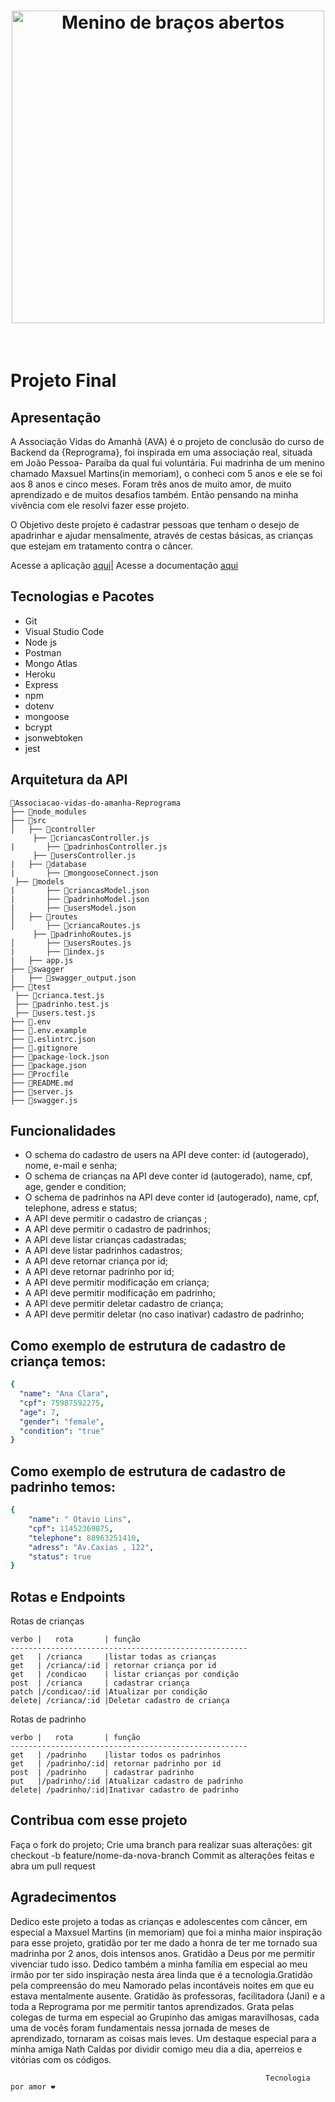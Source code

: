 <h1 align="center">
<img src="public/images/crianca.gif" alt="Menino de braços abertos" width="500" height="500" /> 
</h1>
<br>

# Projeto Final 

## Apresentação

A Associação Vidas do Amanhã (AVA) é o projeto de conclusão do curso de Backend da {Reprograma}, foi inspirada em uma associação real, situada em João Pessoa- Paraíba da qual fui voluntária. Fui madrinha de um menino chamado Maxsuel Martins(in memoriam), o conheci com 5 anos e ele se foi aos 8 anos e cinco meses. Foram três anos de muito amor, de muito aprendizado e de  muitos desafios também. Então pensando na minha vivência com ele resolvi fazer esse projeto.

O Objetivo deste projeto é cadastrar pessoas que tenham o desejo de apadrinhar e ajudar mensalmente, através de cestas básicas, as crianças que estejam em tratamento contra o câncer.

Acesse a aplicação  [aqui](https://associacao-vidas-do-amanha.herokuapp.com/)|
Acesse a documentação [aqui](https://associacao-vidas-do-amanha.herokuapp.com/minha-rota-de-documentacao/#/)



## Tecnologias e Pacotes 

* Git
* Visual Studio Code
* Node js
* Postman
* Mongo Atlas
* Heroku
* Express
* npm
* dotenv
*  mongoose
*  bcrypt
*  jsonwebtoken
*  jest

## Arquitetura da API


   ```
  📁Associacao-vidas-do-amanha-Reprograma
├── 📁node_modules
├── 📁src
│   ├── 📁controller
        ├── 📄criancasController.js
|       ├── 📄padrinhosController.js
        ├── 📄usersController.js
|   ├── 📁database
|       ├── 📄mongooseConnect.json
    ├── 📁models
|       ├── 📄criancasModel.json
|       ├── 📄padrinhoModel.json
|       ├── 📄usersModel.json
│   ├── 📁routes
│       ├── 📄criancaRoutes.js
        ├── 📄padrinhoRoutes.js
│       ├── 📄usersRoutes.js
|       ├── 📄index.js
|   ├── app.js
├── 📁swagger
|   ├── 📄swagger_output.json
├── 📁test
    ├── 📄crianca.test.js
    ├── 📄padrinho.test.js
    ├── 📄users.test.js
├── 📄.env
├── 📄.env.example 
├── 📄.eslintrc.json
├── 📄.gitignore
├── 📄package-lock.json
├── 📄package.json
├── 📄Procfile
├── 📄README.md
├── 📄server.js
├── 📄swagger.js
```
 
## Funcionalidades

* O schema do cadastro de users na API deve conter: id (autogerado), nome, e-mail e senha;
* O schema de crianças na API deve conter id (autogerado), name, cpf, age, gender e condition;
* O schema de padrinhos na API deve conter id (autogerado), name, cpf, telephone, adress e status;
* A API deve permitir o cadastro de crianças ;
* A API deve permitir o cadastro de padrinhos;
* A API deve listar crianças cadastradas;
* A API deve listar padrinhos cadastros;
* A API deve retornar criança por id;
* A API deve retornar padrinho por id; 
* A API deve permitir modificação em  criança;
* A API deve permitir modificação em  padrinho;
* A API deve permitir deletar cadastro de criança;
* A API deve permitir deletar (no caso inativar) cadastro de  padrinho;

## Como exemplo de estrutura de cadastro de criança temos:
```yaml
{
  "name": "Ana Clara", 
  "cpf": 75987592275,
  "age": 7,
  "gender": "female",
  "condition": "true"
}
```
 
## Como exemplo de estrutura de cadastro de padrinho temos:

```yaml
{
    "name": " Otavio Lins",
    "cpf": 11452369875,
    "telephone": 88963251410,
    "adress": "Av.Caxias , 122",
    "status": true
}
```

## Rotas e Endpoints

Rotas de crianças
```
verbo |   rota       | função
-----------------------------------------------------
get   | /crianca     |listar todas as crianças
get   | /crianca/:id | retornar criança por id
get   | /condicao    | listar crianças por condição
post  | /crianca     | cadastrar criança
patch |/condicao/:id |Atualizar por condição
delete| /crianca/:id |Deletar cadastro de criança
```

Rotas de padrinho
```
verbo |   rota       | função
-----------------------------------------------------
get   | /padrinho    |listar todos os padrinhos
get   | /padrinho/:id| retornar padrinho por id
post  | /padrinho    | cadastrar padrinho
put   |/padrinho/:id |Atualizar cadastro de padrinho
delete| /padrinho/:id|Inativar cadastro de padrinho
```

## Contribua com esse projeto

Faça o fork do projeto;
Crie uma branch para realizar suas alterações: git checkout -b feature/nome-da-nova-branch
Commit as alterações feitas e abra um pull request

## Agradecimentos

Dedico este projeto a todas as crianças e adolescentes com câncer, em especial a Maxsuel Martins (in memoriam) que foi a minha maior inspiração para esse projeto, gratidão por ter me dado a honra de ter me tornado sua madrinha por 2 anos, dois intensos anos. Gratidão a Deus por me permitir vivenciar tudo isso. Dedico também a minha família em especial ao meu irmão por ter sido inspiração nesta área linda que é a tecnologia.Gratidão pela compreensão do meu Namorado pelas incontáveis noites em que eu estava mentalmente ausente. Gratidão às professoras, facilitadora (Jani) e a toda a Reprograma por me permitir tantos aprendizados. Grata pelas colegas de turma em especial ao Grupinho das amigas maravilhosas, cada uma de vocês foram fundamentais nessa jornada de meses de aprendizado, tornaram as coisas mais leves. Um destaque especial para a minha amiga Nath Caldas por dividir comigo meu dia a dia, aperreios e vitórias com os códigos. 

                                                             Tecnologia por amor ❤️
